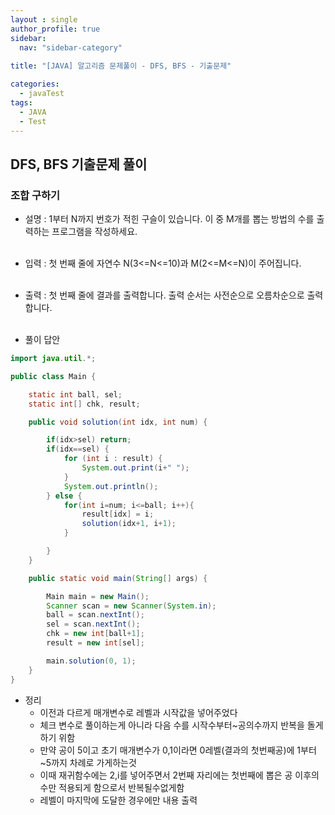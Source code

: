```yaml
---
layout : single
author_profile: true
sidebar: 
  nav: "sidebar-category"
  
title: "[JAVA] 알고리즘 문제풀이 - DFS, BFS - 기출문제"

categories:
  - javaTest
tags:
  - JAVA
  - Test
---
```

	
## DFS, BFS 기출문제 풀이

### 조합 구하기

- 설명 : 1부터 N까지 번호가 적힌 구슬이 있습니다. 이 중 M개를 뽑는 방법의 수를 출력하는 프로그램을 작성하세요. <br><br>

- 입력 : 첫 번째 줄에 자연수 N(3<=N<=10)과 M(2<=M<=N)이 주어집니다.<br><br>

- 출력 : 첫 번째 줄에 결과를 출력합니다. 출력 순서는 사전순으로 오름차순으로 출력합니다.<br><br>

- 풀이 답안

``` java
import java.util.*;

public class Main {

    static int ball, sel;
    static int[] chk, result;

    public void solution(int idx, int num) {

        if(idx>sel) return;
        if(idx==sel) {
            for (int i : result) {
                System.out.print(i+" ");
            }
            System.out.println();
        } else {
            for(int i=num; i<=ball; i++){
                result[idx] = i;
                solution(idx+1, i+1);
            }

        }
    }

    public static void main(String[] args) {

        Main main = new Main();
        Scanner scan = new Scanner(System.in);
        ball = scan.nextInt();
        sel = scan.nextInt();
        chk = new int[ball+1];
        result = new int[sel];

        main.solution(0, 1);
    }
}
```

- 정리<br> 
	- 이전과 다르게 매개변수로 레벨과 시작값을 넣어주었다<br>
	- 체크 변수로 풀이하는게 아니라 다음 수를 시작수부터~공의수까지 반복을 돌게하기 위함<br>
	- 만약 공이 5이고 초기 매개변수가 0,1이라면 0레벨(결과의 첫번째공)에 1부터~5까지 차례로 가게하는것<br>
	- 이때 재귀함수에는 2,i를 넣어주면서 2번째 자리에는 첫번째에 뽑은 공 이후의 수만 적용되게 함으로서 반복될수없게함<br>
	- 레벨이 마지막에 도달한 경우에만 내용 출력<br><br>
